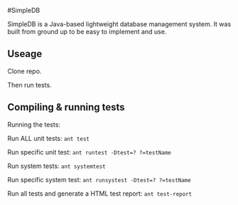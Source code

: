 #SimpleDB

SimpleDB is a Java-based lightweight database management system. It was built from ground up to be easy to implement and use.

## Useage

Clone repo.

Then run tests.

## Compiling & running tests

Running the tests:

Run ALL unit tests: ```ant test```

Run specific unit test: ```ant runtest -Dtest=? ?=testName```

Run system tests: ```ant systemtest```

Run specific system test: ```ant runsystest -Dtest=? ?=testName```

Run all tests and generate a HTML test report: ```ant test-report```

